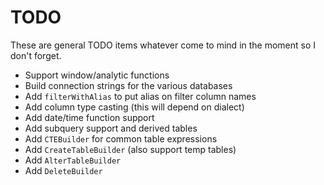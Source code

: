 # TODO
These are general TODO items whatever come to mind in the moment so I don't forget.
* Support window/analytic functions
* Build connection strings for the various databases
* Add `filterWithAlias` to put alias on filter column names
* Add column type casting (this will depend on dialect)
* Add date/time function support
* Add subquery support and derived tables
* Add `CTEBuilder` for common table expressions
* Add `CreateTableBuilder` (also support temp tables)
* Add `AlterTableBuilder`
* Add `DeleteBuilder`